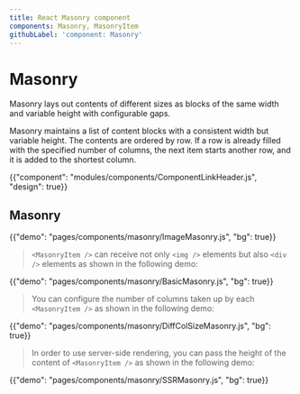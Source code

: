 ```yaml
---
title: React Masonry component
components: Masonry, MasonryItem
githubLabel: 'component: Masonry'
---
```


# Masonry

<p class="description">Masonry lays out contents of different sizes as blocks of the same width and variable height with configurable gaps.</p>

Masonry maintains a list of content blocks with a consistent width but variable height. The contents are ordered by row. If a row is already filled with the specified number of columns, the next item starts another row, and it is added to the shortest column.

{{"component": "modules/components/ComponentLinkHeader.js", "design": true}}

## Masonry

{{"demo": "pages/components/masonry/ImageMasonry.js", "bg": true}}

> `<MasonryItem />` can receive not only `<img />` elements but also `<div />` elements as shown in the following demo:

{{"demo": "pages/components/masonry/BasicMasonry.js", "bg": true}}

> You can configure the number of columns taken up by each `<MasonryItem />` as shown in the following demo:

{{"demo": "pages/components/masonry/DiffColSizeMasonry.js", "bg": true}}

> In order to use server-side rendering, you can pass the height of the content of `<MasonryItem />` as shown in the following demo:

{{"demo": "pages/components/masonry/SSRMasonry.js", "bg": true}}
